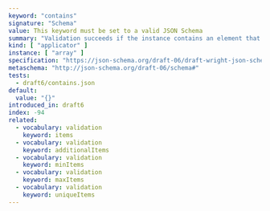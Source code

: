 ```yaml
---
keyword: "contains"
signature: "Schema"
value: This keyword must be set to a valid JSON Schema
summary: "Validation succeeds if the instance contains an element that validates against this schema."
kind: [ "applicator" ]
instance: [ "array" ]
specification: "https://json-schema.org/draft-06/draft-wright-json-schema-validation-01#rfc.section.6.14"
metaschema: "http://json-schema.org/draft-06/schema#"
tests:
  - draft6/contains.json
default:
  value: "{}"
introduced_in: draft6
index: -94
related:
  - vocabulary: validation
    keyword: items
  - vocabulary: validation
    keyword: additionalItems
  - vocabulary: validation
    keyword: minItems
  - vocabulary: validation
    keyword: maxItems
  - vocabulary: validation
    keyword: uniqueItems
---
```

